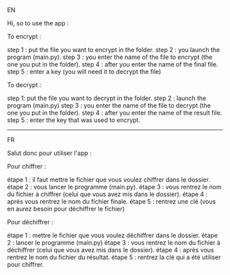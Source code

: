 EN

Hi, so to use the app :

To encrypt :

step 1 : put the file you want to encrypt in the folder.
step 2 : you launch the program (main.py).
step 3 : you enter the name of the file to encrypt (the one you put in the folder).
step 4 : after you enter the name of the final file. 
step 5 : enter a key (you will need it to decrypt the file)

To decrypt :

step 1: put the file you want to decrypt in the folder.
step 2 : launch the program (main.py)
step 3 : you enter the name of the file to decrypt (the one you put in the folder).
step 4 : after you enter the name of the result file. 
step 5 : enter the key that was used to encrypt.

_____________________________________________________________________________________________________________________________________________________________________________________________________

FR

Salut donc pour utiliser l'app :

Pour chiffrer :

étape 1 : il faut mettre le fichier que vous voulez chiffrer dans le dossier.
étape 2 : vous lancer le programme (main.py).
étape 3 : vous rentrez le nom du fichier à chiffrer (celui que vous avez mis dans le dossier).
étape 4 : après vous rentrez le nom du fichier finale. 
étape 5 : rentrez une clé (vous en aurez besoin pour déchiffrer le fichier)

Pour déchiffrer :

étape 1 : mettre le fichier que vous voulez déchiffrer dans le dossier.
étape 2 : lancer le programme (main.py)
étape 3 : vous rentrez le nom du fichier à déchiffrer (celui que vous avez mis dans le dossier).
étape 4 : après vous rentrez le nom du fichier du résultat. 
étape 5 : rentrez la clé qui a été utiliser pour chiffrer.
